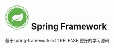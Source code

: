 # <img src="src/docs/asciidoc/images/spring-framework.png" width="80" height="80"> Spring Framework

基于spring-framework-5.1.1.RELEASE,更好的学习源码

